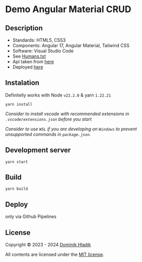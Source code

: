 # Demo Angular Material CRUD

## Description

- Standards: HTML5, CSS3
- Components: Angular 17, Angular Material, Tailwind CSS
- Software: Visual Studio Code
- See [Humans.txt](https://celtian.github.io/demo-angular-material-crud/humans.txt)
- Api taken from [here](https://jsonplaceholder.typicode.com)
- Deployed [here](https://celtian.github.io/demo-angular-material-crud/)

## Instalation

Definitelly works with Node `v22.2.0` & yarn `1.22.21`

```
yarn install
```

_Consider to install vscode with recommended extensions in `.vscode/extensions.json` before you start_

_Consider to use `WSL` if you are developing on `Windows` to prevent unsupported commands in `package.json`._

## Development server

```
yarn start
```

## Build

```
yarn build
```

## Deploy

only via Github Pipelines

## License

Copyright &copy; 2023 - 2024 [Dominik Hladik](https://github.com/Celtian)

All contents are licensed under the [MIT license].

[mit license]: LICENSE
